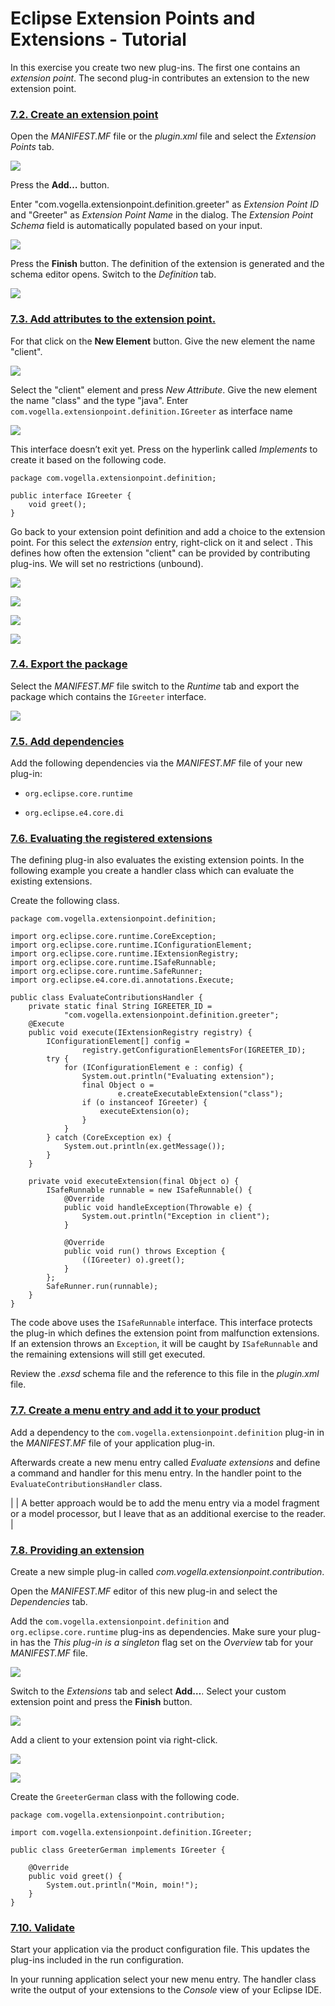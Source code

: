 # Eclipse Extension Points and Extensions - Tutorial
In this exercise you create two new plug-ins. The first one contains an _extension point_. The second plug-in contributes an extension to the new extension point.

### [](#create-an-extension-point)[7.2. Create an extension point](#create-an-extension-point)

Open the _MANIFEST.MF_ file or the _plugin.xml_ file and select the _Extension Points_ tab.

![](https://www.vogella.com/tutorials/EclipseExtensionPoint/img/extensionpoint10.png)

Press the **Add…​** button.

Enter "com.vogella.extensionpoint.definition.greeter" as _Extension Point ID_ and "Greeter" as _Extension Point Name_ in the dialog. The _Extension Point Schema_ field is automatically populated based on your input.

![](https://www.vogella.com/tutorials/EclipseExtensionPoint/img/extensionpoint20.png)

Press the **Finish** button. The definition of the extension is generated and the schema editor opens. Switch to the _Definition_ tab.

![](https://www.vogella.com/tutorials/EclipseExtensionPoint/img/extensionpoint30.png)

### [](#add-attributes-to-the-extension-point)[7.3. Add attributes to the extension point.](#add-attributes-to-the-extension-point)

For that click on the **New Element** button. Give the new element the name "client".

![](https://www.vogella.com/tutorials/EclipseExtensionPoint/img/extensionpoint40.png)

Select the "client" element and press _New Attribute_. Give the new element the name "class" and the type "java". Enter `com.vogella.extensionpoint.definition.IGreeter` as interface name

![](https://www.vogella.com/tutorials/EclipseExtensionPoint/img/extensionpoint50.png)

This interface doesn’t exit yet. Press on the hyperlink called _Implements_ to create it based on the following code.

```
package com.vogella.extensionpoint.definition;

public interface IGreeter {
    void greet();
}
```

Go back to your extension point definition and add a choice to the extension point. For this select the _extension_ entry, right-click on it and select . This defines how often the extension "client" can be provided by contributing plug-ins. We will set no restrictions (unbound).

![](https://www.vogella.com/tutorials/EclipseExtensionPoint/img/extensionpoint70.png)

![](https://www.vogella.com/tutorials/EclipseExtensionPoint/img/extensionpoint80.png)

![](https://www.vogella.com/tutorials/EclipseExtensionPoint/img/extensionpoint90.png)

![](https://www.vogella.com/tutorials/EclipseExtensionPoint/img/extensionpoint92.png)

### [](#export-the-package)[7.4. Export the package](#export-the-package)

Select the _MANIFEST.MF_ file switch to the _Runtime_ tab and export the package which contains the `IGreeter` interface.

![](https://www.vogella.com/tutorials/EclipseExtensionPoint/img/extensionpoint100.png)

### [](#add-dependencies)[7.5. Add dependencies](#add-dependencies)

Add the following dependencies via the _MANIFEST.MF_ file of your new plug-in:

*   `org.eclipse.core.runtime`
    
*   `org.eclipse.e4.core.di`
    

### [](#evaluating-the-registered-extensions)[7.6. Evaluating the registered extensions](#evaluating-the-registered-extensions)

The defining plug-in also evaluates the existing extension points. In the following example you create a handler class which can evaluate the existing extensions.

Create the following class.

```
package com.vogella.extensionpoint.definition;

import org.eclipse.core.runtime.CoreException;
import org.eclipse.core.runtime.IConfigurationElement;
import org.eclipse.core.runtime.IExtensionRegistry;
import org.eclipse.core.runtime.ISafeRunnable;
import org.eclipse.core.runtime.SafeRunner;
import org.eclipse.e4.core.di.annotations.Execute;

public class EvaluateContributionsHandler {
    private static final String IGREETER_ID =
            "com.vogella.extensionpoint.definition.greeter";
    @Execute
    public void execute(IExtensionRegistry registry) {
        IConfigurationElement[] config =
                registry.getConfigurationElementsFor(IGREETER_ID);
        try {
            for (IConfigurationElement e : config) {
                System.out.println("Evaluating extension");
                final Object o =
                        e.createExecutableExtension("class");
                if (o instanceof IGreeter) {
                    executeExtension(o);
                }
            }
        } catch (CoreException ex) {
            System.out.println(ex.getMessage());
        }
    }

    private void executeExtension(final Object o) {
        ISafeRunnable runnable = new ISafeRunnable() {
            @Override
            public void handleException(Throwable e) {
                System.out.println("Exception in client");
            }

            @Override
            public void run() throws Exception {
                ((IGreeter) o).greet();
            }
        };
        SafeRunner.run(runnable);
    }
}
```

The code above uses the `ISafeRunnable` interface. This interface protects the plug-in which defines the extension point from malfunction extensions. If an extension throws an `Exception`, it will be caught by `ISafeRunnable` and the remaining extensions will still get executed.

Review the _.exsd_ schema file and the reference to this file in the _plugin.xml_ file.

### [](#create-a-menu-entry-and-add-it-to-your-product)[7.7. Create a menu entry and add it to your product](#create-a-menu-entry-and-add-it-to-your-product)

Add a dependency to the `com.vogella.extensionpoint.definition` plug-in in the _MANIFEST.MF_ file of your application plug-in.

Afterwards create a new menu entry called _Evaluate extensions_ and define a command and handler for this menu entry. In the handler point to the `EvaluateContributionsHandler` class.

|  | A better approach would be to add the menu entry via a model fragment or a model processor, but I leave that as an additional exercise to the reader. |

### [](#providing-an-extension)[7.8. Providing an extension](#providing-an-extension)

Create a new simple plug-in called _com.vogella.extensionpoint.contribution_.

Open the _MANIFEST.MF_ editor of this new plug-in and select the _Dependencies_ tab.

Add the `com.vogella.extensionpoint.definition` and `org.eclipse.core.runtime` plug-ins as dependencies. Make sure your plug-in has the _This plug-in is a singleton_ flag set on the _Overview_ tab for your _MANIFEST.MF_ file.

![](https://www.vogella.com/tutorials/EclipseExtensionPoint/img/extensionpoint110.png)

Switch to the _Extensions_ tab and select **Add…​**. Select your custom extension point and press the **Finish** button.

![](https://www.vogella.com/tutorials/EclipseExtensionPoint/img/extensionpoint120.png)

Add a client to your extension point via right-click.

![](https://www.vogella.com/tutorials/EclipseExtensionPoint/img/extensionpoint130.png)

![](https://www.vogella.com/tutorials/EclipseExtensionPoint/img/extensionpoint140.png)

Create the `GreeterGerman` class with the following code.

```
package com.vogella.extensionpoint.contribution;

import com.vogella.extensionpoint.definition.IGreeter;

public class GreeterGerman implements IGreeter {

    @Override
    public void greet() {
        System.out.println("Moin, moin!");
    }
}
```

### [](#validate)[7.10. Validate](#validate)

Start your application via the product configuration file. This updates the plug-ins included in the run configuration.

In your running application select your new menu entry. The handler class write the output of your extensions to the _Console_ view of your Eclipse IDE.